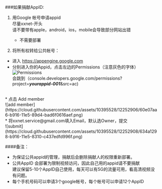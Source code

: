 ###如果捐献AppID:
1. 用Google 帐号申请appid  
   尽量xxnet-开头  
   请不要带有apple，android，ios，mobile会导致部分网站出错
   * 不需要部署

2. 将所有权转给公共帐号：   
  * 进入 https://appengine.google.com  
  * 分别进入你的Appid，点击左边的Permissions（注意灰色的字体）<br>
![Permissions](https://cloud.githubusercontent.com/assets/10395528/12252904/5ce28110-b916-11e5-8630-243b62d3f1c3.png)<br>
  会跳到（console.developers.google.com/permissions?project=**_yourappid-001_**&src=ac)<br>
<br>
  * 点击 Add member<br>  
![add member](https://cloud.githubusercontent.com/assets/10395528/12252906/60e07aa6-b916-11e5-89d4-bad6f0616aef.png)
<br>
  * 将xxnet.service@gmail.com填入Email，默认选Owner，提交<br>  
![submit](https://cloud.githubusercontent.com/assets/10395528/12252908/634a1298-b916-11e5-8310-c437edfd996f.png)
<br>


####备注：
* 为保证公共appid的管理，捐献后会删除捐献人的权限重新部署。  
* 公共AppID 会部署为限制视频访问，因此自己用的appid请不要捐献  
   建议保留5-10个AppID自己使用，每天可以有5G的流量可用，看高清视频没有问题。  
* 每个手机号码可以申请3个google帐号，每个帐号可以申请12个AppID 